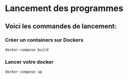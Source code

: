 # Lancement des programmes



## Voici les commandes de lancement:

### Créer un containers sur Dockers

```
docker-compose build

```

### Lancer votre docker

```
docker-compose up

```

